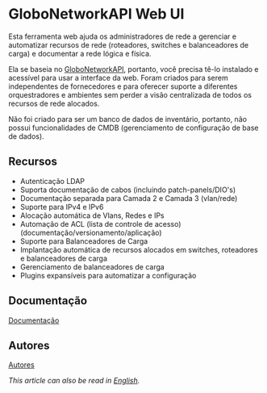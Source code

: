 GloboNetworkAPI Web UI 
======================

Esta ferramenta web ajuda os administradores de rede a gerenciar e automatizar 
recursos de rede (roteadores, switches e balanceadores de carga) e 
documentar a rede lógica e física.

Ela se baseia no
[GloboNetworkAPI](https://github.com/globocom/GloboNetworkAPI/), portanto, você precisa tê-lo instalado e 
acessível para usar a interface da web. Foram criados para serem independentes de fornecedores e para 
oferecer suporte a diferentes orquestradores e ambientes sem perder a visão 
centralizada de todos os recursos de rede alocados.

Não foi criado para ser um banco de dados de inventário, portanto, 
não possui funcionalidades de CMDB (gerenciamento de configuração de base de dados).


## Recursos

* Autenticação LDAP
* Suporta documentação de cabos (incluindo patch-panels/DIO's)
* Documentação separada para Camada 2 e Camada 3 (vlan/rede)
* Suporte para IPv4 e IPv6
* Alocação automática de Vlans, Redes e IPs
* Automação de ACL (lista de controle de acesso) (documentação/versionamento/aplicação)
* Suporte para Balanceadores de Carga
* Implantação automática de recursos alocados em switches, roteadores e balanceadores de carga
* Gerenciamento de balanceadores de carga
* Plugins expansíveis para automatizar a configuração

## Documentação
[Documentação](http://globonetworkapi-webui.readthedocs.org/en/latest/)

## Autores
[Autores](./AUTHORS.md)

*This article can also be read in [English](README.md).*
